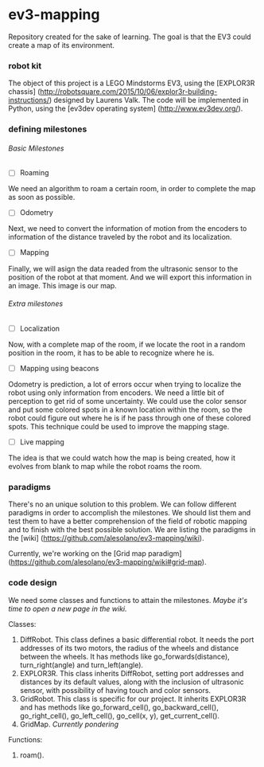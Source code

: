 # ev3-mapping
Repository created for the sake of learning. The goal is that the EV3 could create a map of its environment.

### robot kit

The object of this project is a LEGO Mindstorms EV3, using the [EXPLOR3R chassis] (http://robotsquare.com/2015/10/06/explor3r-building-instructions/) designed by Laurens Valk.
The code will be implemented in Python, using the [ev3dev operating system] (http://www.ev3dev.org/).

### defining milestones

###### Basic Milestones

- [ ] Roaming

We need an algorithm to roam a certain room, in order to complete the map as soon as possible.

- [ ] Odometry

Next, we need to convert the information of motion from the encoders to information of the distance traveled by the robot and its localization.

- [ ] Mapping

Finally, we will asign the data readed from the ultrasonic sensor to the position of the robot at that moment. And we will export this information in an image. This image is our map.

###### Extra milestones

- [ ] Localization

Now, with a complete map of the room, if we locate the root in a random position in the room, it has to be able to recognize where he is. 

- [ ] Mapping using beacons

Odometry is prediction, a lot of errors occur when trying to localize the robot using only information from encoders. We need a little bit of perception to get rid of some uncertainty. We could use the color sensor and put some colored spots in a known location within the room, so the robot could figure out where he is if he pass through one of these colored spots.
This technique could be used to improve the mapping stage.

- [ ] Live mapping

The idea is that we could watch how the map is being created, how it evolves from blank to map while the robot roams the room.

### paradigms

There's no an unique solution to this problem. We can follow different paradigms in order to accomplish the milestones. We should list them and test them to have a better comprehension of the field of robotic mapping and to finish with the best possible solution.
We are listing the paradigms in the [wiki] (https://github.com/alesolano/ev3-mapping/wiki).

Currently, we're working on the [Grid map paradigm] (https://github.com/alesolano/ev3-mapping/wiki#grid-map).

### code design

We need some classes and functions to attain the milestones. *Maybe it's time to open a new page in the wiki.*

Classes:

1. DiffRobot.  This class defines a basic differential robot. It needs the port addresses of its two motors, the radius of the wheels and distance between the wheels. It has methods like go_forwards(distance), turn_right(angle) and turn_left(angle).
2. EXPLOR3R. This class inherits DiffRobot, setting port addresses and distances by its default values, along with the inclusion of ultrasonic sensor, with possibility of having touch and color sensors.
3. GridRobot. This class is specific for our project. It inherits EXPLOR3R and has methods like go_forward_cell(), go_backward_cell(), go_right_cell(), go_left_cell(), go_cell(x, y), get_current_cell().
4. GridMap. *Currently pondering*

Functions:

1. roam().

